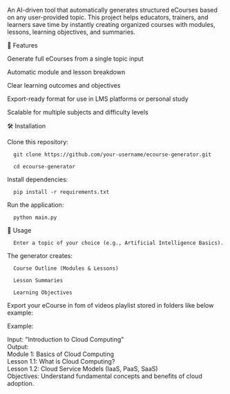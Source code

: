 An AI-driven tool that automatically generates structured eCourses based on any user-provided topic. This project helps educators, trainers, and learners save time by instantly creating organized courses with modules, lessons, learning objectives, and summaries.

🚀 Features

Generate full eCourses from a single topic input

Automatic module and lesson breakdown

Clear learning outcomes and objectives

Export-ready format for use in LMS platforms or personal study

Scalable for multiple subjects and difficulty levels

🛠️ Installation

Clone this repository:

      git clone https://github.com/your-username/ecourse-generator.git
      
      cd ecourse-generator


Install dependencies:

      pip install -r requirements.txt


Run the application:

      python main.py

📖 Usage

      Enter a topic of your choice (e.g., Artificial Intelligence Basics).

The generator creates:

      Course Outline (Modules & Lessons)
      
      Lesson Summaries
      
      Learning Objectives

Export your eCourse in fom of videos playlist stored in folders like below example:

Example:

Input: "Introduction to Cloud Computing"  
Output:  
Module 1: Basics of Cloud Computing  
   Lesson 1.1: What is Cloud Computing?  
   Lesson 1.2: Cloud Service Models (IaaS, PaaS, SaaS)  
   Objectives: Understand fundamental concepts and benefits of cloud adoption.  
